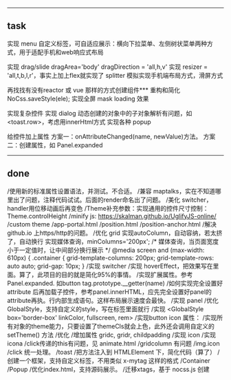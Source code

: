 ------------------------------------------------------
task
------------------------------------------------------
实现 menu 自定义标签，可自适应展示：横向下拉菜单、左侧树状菜单两种方式，用于适配手机和web响应式布局

实现 drag/slide
    dragArea='body'
    dragDirection = 'all,h,v'
实现 resizer = 'all,t,b,l,r'，事实上加上flex就实现了 splitter
模拟实现手机端布局方式，滑屏方式


再找找有没有reactor 或 vue 那样的方式创建组件***
重构和简化 NoCss.saveStyle(ele);
实现全屏 mask loading 效果

实现复杂控件
    实现 dialog
    动态创建的对象中的子对象解析有问题，如<toast.row>，考虑用innerHtml方式
    实现各种 popup

给控件加上属性
    方案一：onAttributeChanged(name, newValue)方法。
    方案二：创建属性，如 Panel.expanded

------------------------------------------------------
done
------------------------------------------------------
/使用新的标准属性设置语法，并测试。不合适。
/兼容 maptalks，实在不知道哪里出了问题，注释代码试试。后面的render命名出了问题。
/美化 switcher，handler用位移动画后再变色
/Theme补充参数：实现通用的控件尺寸控制：Theme.controlHeight
/minify js:  https://skalman.github.io/UglifyJS-online/
/custom theme
/app-portal.html
/position.html
/position-anchor.html
/解决github.io 上https/http的问题。
/优化 grid
    实现autoColumn，自动容纳，若太挤了，自动换行
    实现媒体查询，minColumns='200px';
            /* 媒体查询，当页面宽度小于一定值时，让中间部分换行展示 */
        @media screen and (max-width: 610px) {
           .container {
                grid-template-columns: 200px;
                grid-template-rows: auto auto;
                grid-gap: 10px;
            }
/实现 switcher
/实现 hoverEffect，把效果写在里面。算了，此项目的目的就是简化95%的事情。
/实现扩展属性。参考 Panel.expanded. 如button tag.prototype.__getter(name)
/如何实现完全设置好attribute 后再加载子控件，参考panel.innerHTML，应先完全设置好panel的attribute再执。行内部生成语句。这样布局展示速度会最快。
/实现 panel
/优化 GlobalStyle，支持自定义的style，写在标签里面就行
/实现 <GlobalStyle box='border-box' linkColor, fullscreen, rem> 
/实现button icon 属性：
/实现所有对象的theme能力，只要设置了themeCls就会上色，此外还会调用自定义的 setTheme() 方法
/优化<a>
/增加属性 gridc, gridr, childpadding
/实现 icon
/实现 icona
/click传递的this有问题，见 animate.html
/gridcolumn 有问题
/img.icon
/click 统一处理。
/toast
/把方法注入到 HTMLElement 下，简化代码（算了）
/创建一个框架，支持自定义标签，不用类似 x-mytag 这样的格式
    /Container
    /Popup
/优化index.html，支持源码展示。
/迁移xtags，基于 nocss.js 创建

